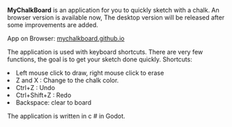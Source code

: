 <b>MyChalkBoard</b> is an application for you to quickly sketch with a chalk. An browser version is available now, The desktop version will be released after some improvements are added.

App on Browser: [mychalkboard.github.io](https://mychalkboard.github.io/)

The application is used with keyboard shortcuts. There are very few functions, the goal is to get your sketch done quickly.
Shortcuts:
<li> Left mouse click to draw, right mouse click to erase
<li> Z and X :  Change to the chalk color. 
<li> Ctrl+Z : Undo 
<li> Ctrl+Shift+Z : Redo
<li> Backspace: clear to board

The application is written in c # in Godot.
